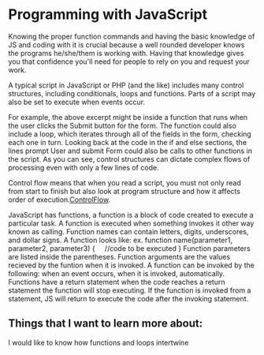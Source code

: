 # Programming with JavaScript


Knowing the proper function commands and having the basic knowledge of JS and coding with it is crucial because a well rounded developer knows the programs he/she/them is working with. Having that knowledge gives you that confidence you'll need for people to rely on you and request your work.

A typical script in JavaScript or PHP (and the like) includes many control structures, including conditionals, loops and functions. Parts of a script may also be set to execute when events occur.

For example, the above excerpt might be inside a function that runs when the user clicks the Submit button for the form. The function could also include a loop, which iterates through all of the fields in the form, checking each one in turn. Looking back at the code in the if and else sections, the lines prompt User and submit Form could also be calls to other functions in the script. As you can see, control structures can dictate complex flows of processing even with only a few lines of code.


Control flow means that when you read a script, you must not only read from start to finish but also look at program structure and how it affects order of execution.[ControlFlow](https://developer.mozilla.org/en-US/docs/Glossary/Control_flow).

JavaScript has functions, a function is a block of code created to execute a particular task. A function is executed when something invokes it other way known as calling. Function names can contain letters, digits, underscores, and dollar signs. A function looks like: ex. function name(parameter1, parameter2, parameter3) {
    //code to be executed
}
Function parameters are listed inside the parentheses.
Function arguments are the values recieved by the funtion when it is invoked.
A function can be invoked by the following: when an event occurs, when it is invoked, automatically. Functions have a return statement when the code reaches a return statement the function will stop executing. If the function is invoked from a statement, JS will return to execute the code after the invoking statement.

## Things that I want to learn more about:

I would like to know how functions and loops intertwine

